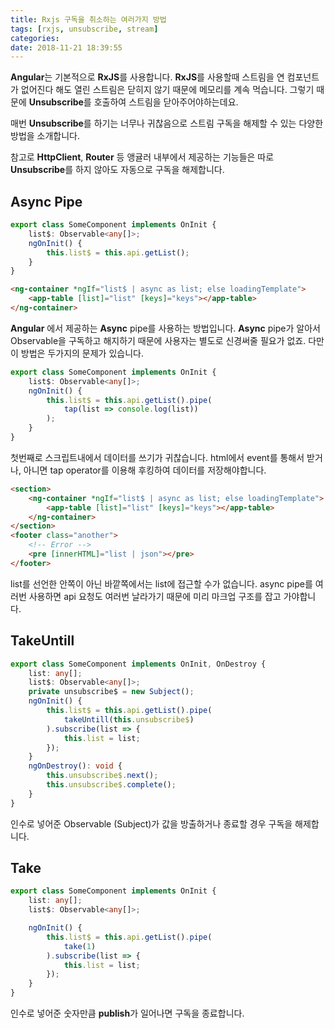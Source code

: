 ```yaml
---
title: Rxjs 구독을 취소하는 여러가지 방법
tags: [rxjs, unsubscribe, stream]
categories:
date: 2018-11-21 18:39:55
---
```


**Angular**는 기본적으로 **RxJS**를 사용합니다.
**RxJS**를 사용할때 스트림을 연 컴포넌트가 없어진다 해도 열린 스트림은 닫히지 않기 때문에 메모리를 계속 먹습니다. 그렇기 때문에 **Unsubscribe**를 호출하여 스트림을 닫아주어야하는데요.

매번 **Unsubscribe**를 하기는 너무나 귀찮음으로 스트림 구독을 해제할 수 있는 다양한 방법을 소개합니다.

참고로 **HttpClient**, **Router** 등 앵귤러 내부에서 제공하는 기능들은 따로 **Unsubscribe**를 하지 않아도 자동으로 구독을 해제합니다.

## Async Pipe
```typescript some-component.ts
export class SomeComponent implements OnInit {
	list$: Observable<any[]>;
	ngOnInit() {
		this.list$ = this.api.getList();
	}
}
```
```html some-component.html
<ng-container *ngIf="list$ | async as list; else loadingTemplate">
    <app-table [list]="list" [keys]="keys"></app-table>
</ng-container>
```
**Angular** 에서 제공하는 **Async** pipe를 사용하는 방법입니다.
**Async** pipe가 알아서 Observable을 구독하고 해지하기 때문에 사용자는 별도로 신경써줄 필요가 없죠. 다만 이 방법은 두가지의 문제가 있습니다.

```typescript some-component.ts
export class SomeComponent implements OnInit {
	list$: Observable<any[]>;
	ngOnInit() {
		this.list$ = this.api.getList().pipe(
			tap(list => console.log(list))
		);
	}
}
```
첫번째로 스크립트내에서 데이터를 쓰기가 귀찮습니다. html에서 event를 통해서 받거나, 아니면 tap operator를 이용해 후킹하여 데이터를 저장해야합니다.

```html some-component.html
<section>
	<ng-container *ngIf="list$ | async as list; else loadingTemplate">
	    <app-table [list]="list" [keys]="keys"></app-table>
	</ng-container>
</section>
<footer class="another">
	<!-- Error -->
	<pre [innerHTML]="list | json"></pre>
</footer>
```
list를 선언한 안쪽이 아닌 바깥쪽에서는 list에 접근할 수가 없습니다.
async pipe를 여러번 사용하면 api 요청도 여러번 날라가기 때문에 미리 마크업 구조를 잡고 가야합니다.

## TakeUntill

```typescript some-component.ts
export class SomeComponent implements OnInit, OnDestroy {
	list: any[];
	list$: Observable<any[]>;
	private unsubscribe$ = new Subject();
	ngOnInit() {
		this.list$ = this.api.getList().pipe(
			takeUntill(this.unsubscribe$)
		).subscribe(list => {
			this.list = list;
		});
	}
	ngOnDestroy(): void {
	    this.unsubscribe$.next();
	    this.unsubscribe$.complete();
	}
}
```

인수로 넣어준 Observable (Subject)가 값을 방출하거나 종료할 경우 구독을 해제합니다.

## Take

```typescript some-component.ts
export class SomeComponent implements OnInit {
	list: any[];
	list$: Observable<any[]>;

	ngOnInit() {
		this.list$ = this.api.getList().pipe(
			take(1)
		).subscribe(list => {
			this.list = list;
		});
	}
}
```
인수로 넣어준 숫자만큼 **publish**가 일어나면 구독을 종료합니다.

<!--stackedit_data:
eyJoaXN0b3J5IjpbNTY4NTI3NzQ1LC0xNDY2NTgyODI4LC0xNz
MzOTYwNzBdfQ==
-->
